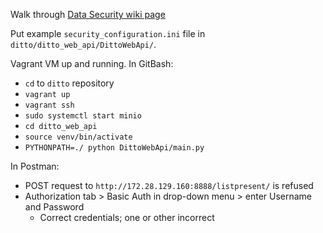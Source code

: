 Walk through [Data Security wiki page](https://github.com/ukaea/ditto/wiki/Data-Security)

Put example `security_configuration.ini` file in `ditto/ditto_web_api/DittoWebApi/`.

Vagrant VM up and running. In GitBash:
* `cd` to `ditto` repository
* `vagrant up`
* `vagrant ssh`
* `sudo systemctl start minio`
* `cd ditto_web_api`
* `source venv/bin/activate`
* `PYTHONPATH=./ python DittoWebApi/main.py`

In Postman:
* POST request to `http://172.28.129.160:8888/listpresent/` is refused
* Authorization tab > Basic Auth in drop-down menu > enter Username and Password
  - Correct credentials; one or other incorrect

